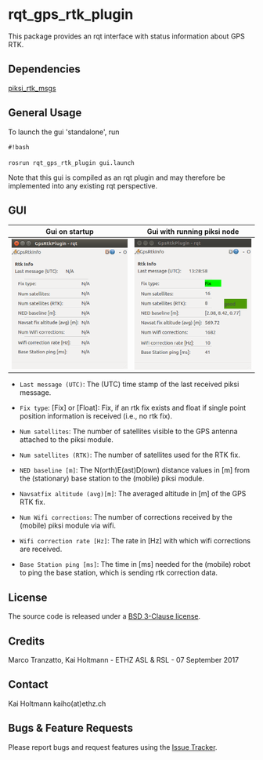 rqt_gps_rtk_plugin
======

This package provides an rqt interface with status information about GPS RTK.

Dependencies
------
[piksi_rtk_msgs](https://github.com/ethz-asl/mav_rtk_gps/tree/master/piksi_rtk_msgs)

General Usage
------
To launch the gui 'standalone', run
```
#!bash

rosrun rqt_gps_rtk_plugin gui.launch
```

Note that this gui is compiled as an rqt plugin and may therefore be implemented into any existing rqt perspective.

GUI
------
Gui on startup             |  Gui with running piksi node
:-------------------------:|:-------------------------:
![Gui on startup](https://github.com/ethz-asl/mav_rtk_gps/blob/a5fbdcdbca7cdc35833e33e94b635006998afc06/rqt_gps_rtk_plugin/gps_gui_startup.png?raw=true)  |  ![Gui with running node](https://github.com/ethz-asl/mav_rtk_gps/blob/a5fbdcdbca7cdc35833e33e94b635006998afc06/rqt_gps_rtk_plugin/gps_gui_running.png?raw=true)

- `Last message (UTC)`: The (UTC) time stamp of the last received piksi message.

- `Fix type`: [Fix] or [Float]: Fix, if an rtk fix exists and float if single point position information is received (i.e., no rtk fix).

- `Num satellites`: The number of satellites visible to the GPS antenna attached to the piksi module.

- `Num satellites (RTK)`: The number of satellites used for the RTK fix.

- `NED baseline [m]`: The N(orth)E(ast)D(own) distance values in [m] from the (stationary) base station to the (mobile) piksi module.

- `Navsatfix altitude (avg)[m]`: The averaged altitude in [m] of the GPS RTK fix.

- `Num Wifi corrections`: The number of corrections received by the (mobile) piksi module via wifi.

- `Wifi correction rate [Hz]`: The rate in [Hz] with which wifi corrections are received.

- `Base Station ping [ms]`: The time in [ms] needed for the (mobile) robot to ping the base station, which is sending rtk correction data.

License
-------
The source code is released under a [BSD 3-Clause license](https://github.com/ethz-asl/mav_rtk_gps/blob/master/LICENSE).

Credits
-------
Marco Tranzatto, Kai Holtmann - ETHZ ASL & RSL - 07 September 2017

Contact
-------
Kai Holtmann kaiho(at)ethz.ch


Bugs & Feature Requests
-------
Please report bugs and request features using the [Issue Tracker](https://github.com/ethz-asl/mav_rtk_gps/issues).
